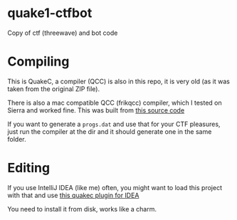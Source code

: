 # quake1-ctfbot
Copy of ctf (threewave) and bot code

# Compiling
This is QuakeC, a compiler (QCC) is also in this repo, it is very old (as it was taken from the original ZIP file).

There is also a mac compatible QCC (frikqcc) compiler, which I tested on Sierra and worked fine. This was built from [this source code](https://github.com/heinekev/lion_frikqcc27)

If you want to generate a `progs.dat` and use that for your CTF pleasures, just run the compiler at the dir and it should generate one in the same folder.

# Editing

If you use IntelliJ IDEA (like me) often, you might want to load this project with that and use
[this quakec plugin for IDEA](https://github.com/TimePath/idea-quakec/releases)

You need to install it from disk, works like a charm.
